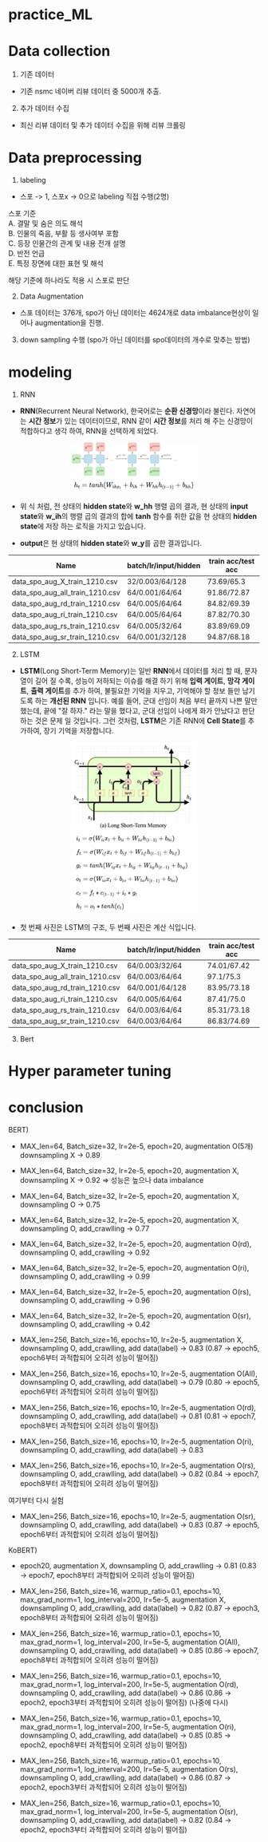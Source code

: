 # practice_ML

# Data collection
1) 기존 데이터<br>
- 기존 nsmc 네이버 리뷰 데이터 중 5000개 추출.

2) 추가 데이터 수집<br>
- 최신 리뷰 데이터 및 추가 데이터 수집을 위해 리뷰 크롤링

# Data preprocessing
1) labeling
- 스포 -> 1, 스포x -> 0으로 labeling 직접 수행(2명)

스포 기준<br>
A. 결말 및 숨은 의도 해석<br>
B. 인물의 죽음, 부활 등 생사여부 포함<br>
C. 등장 인물간의 관계 및 내용 전개 설명<br>
D. 반전 언급<br>
E. 특정 장면에 대한 표현 및 해석<br>

해당 기준에 하나라도 적용 시 스포로 판단

2) Data Augmentation
- 스포 데이터는 376개, spo가 아닌 데이터는 4624개로 data imbalance현상이 일어나 augmentation을 진행.



3) down sampling 수행 (spo가 아닌 데이터를 spo데이터의 개수로 맞추는 방법)

# modeling
1) RNN
- **RNN**(Recurrent Neural Network), 한국어로는 **순환 신경망**이라 불린다. 자연어는 **시간 정보**가 있는 데이터이므로, RNN 같이 **시간 정보**를 처리 해 주는 신경망이 적합하다고 생각 하여, RNN을 선택하게 되었다.

<p align="center">
    <img src="./image/rnn-1.png" width="50%"/>
    <img src="./image/rnn-2.png" width="50%"/>
</p>

- 위 식 처럼, 전 상태의 **hidden state**와 **w_hh** 행렬 곱의 결과, 현 상태의 **input state**와 **w_ih**의 행렬 곱의 결과의 합에 **tanh** 함수를 취한 값을 현 상태의 **hidden state**에 저장 하는 로직을 가지고 있습니다.

- **output**은 현 상태의 **hidden state**와 **w_y**를 곱한 결과입니다.

| Name                            | batch/lr/input/hidden | train acc/test acc |
|---------------------------------|-----------------------|--------------------|
| data_spo_aug_X_train_1210.csv   | 32/0.003/64/128       | 73.69/65.3         |
| data_spo_aug_all_train_1210.csv | 64/0.001/64/64        | 91.86/72.87        |
| data_spo_aug_rd_train_1210.csv  | 64/0.005/64/64        | 84.82/69.39        |
| data_spo_aug_ri_train_1210.csv  | 64/0.005/64/64        | 87.82/70.30        |
| data_spo_aug_rs_train_1210.csv  | 64/0.005/32/64        | 83.89/69.09        |
| data_spo_aug_sr_train_1210.csv  | 64/0.001/32/128       | 94.87/68.18        |

2) LSTM
- **LSTM**(Long Short-Term Memory)는 일반 **RNN**에서 데이터를 처리 할 때, 문자열이 길어 질 수록, 성능이 저하되는 이슈를 해결 하기 위해 **입력 게이트**, **망각 게이트**, **출력 게이트**를 추가 하여, 불필요한 기억을 지우고, 기억해야 할 정보 들만 남기도록 하는 **개선된 RNN** 입니다. 예를 들어, 군대 선임이 처음 부터 끝까지 나쁜 말만 했는데, 끝에 "잘 하자." 라는 말을 했다고, 군대 선임이 나에게 화가 안났다고 판단하는 것은 문제 일 것입니다. 그런 것처럼, **LSTM**은 기존 RNN에 **Cell State**를 추가하여, 장기 기억을 저장합니다.

<p align="center">
    <img src="./image/lstm-1.png" width="50%"/>
    <img src="./image/lstm-2.png" width="50%"/>
</p>

- 첫 번째 사진은 LSTM의 구조, 두 번째 사진은 계산 식입니다.

| Name                            | batch/lr/input/hidden | train acc/test acc |
|---------------------------------|-----------------------|--------------------|
| data_spo_aug_X_train_1210.csv   | 64/0.003/32/64        | 74.01/67.42        |
| data_spo_aug_all_train_1210.csv | 64/0.003/64/64        | 97.1/75.3          |
| data_spo_aug_rd_train_1210.csv  | 64/0.001/64/128       | 83.95/73.18        |
| data_spo_aug_ri_train_1210.csv  | 64/0.005/64/64        | 87.41/75.0         |
| data_spo_aug_rs_train_1210.csv  | 64/0.003/64/64        | 85.31/73.18        |
| data_spo_aug_sr_train_1210.csv  | 64/0.003/64/64        | 86.83/74.69        |

3) Bert


# Hyper parameter tuning

# conclusion

BERT)
- MAX_len=64, Batch_size=32, lr=2e-5, epoch=20, augmentation O(5개) downsampling X -> 0.89
- MAX_len=64, Batch_size=32, lr=2e-5, epoch=20, augmentation X, downsampling X -> 0.92 => 성능은 높으나 data imbalance
- MAX_len=64, Batch_size=32, lr=2e-5, epoch=20, augmentation X, downsampling O -> 0.75
- MAX_len=64, Batch_size=32, lr=2e-5, epoch=20, augmentation X, downsampling O, add_crawlling -> 0.77
- MAX_len=64, Batch_size=32, lr=2e-5, epoch=20, augmentation O(rd), downsampling O, add_crawlling -> 0.92
- MAX_len=64, Batch_size=32, lr=2e-5, epoch=20, augmentation O(ri), downsampling O, add_crawlling -> 0.99
- MAX_len=64, Batch_size=32, lr=2e-5, epoch=20, augmentation O(rs), downsampling O, add_crawlling -> 0.96
- MAX_len=64, Batch_size=32, lr=2e-5, epoch=20, augmentation O(sr), downsampling O, add_crawlling -> 0.42

- MAX_len=256, Batch_size=16, epochs=10, lr=2e-5, augmentation X, downsampling O, add_crawlling, add data(label) -> 0.83 (0.87 -> epoch5, epoch6부터 과적합되어 오히려 성능이 떨어짐)
- MAX_len=256, Batch_size=16, epochs=10, lr=2e-5, augmentation O(All), downsampling O, add_crawlling, add data(label) -> 0.79 (0.80 -> epoch5, epoch6부터 과적합되어 오히려 성능이 떨어짐)
- MAX_len=256, Batch_size=16, epochs=10, lr=2e-5, augmentation O(rd), downsampling O, add_crawlling, add data(label) -> 0.81 (0.81 -> epoch7, epoch8부터 과적합되어 오히려 성능이 떨어짐)
- MAX_len=256, Batch_size=16, epochs=10, lr=2e-5, augmentation O(ri), downsampling O, add_crawlling, add data(label) -> 0.83

- MAX_len=256, Batch_size=16, epochs=10, lr=2e-5, augmentation O(rs), downsampling O, add_crawlling, add data(label) -> 0.82 (0.84 -> epoch7, epoch8부터 과적합되어 오히려 성능이 떨어짐)

여기부터 다시 실험
- MAX_len=256, Batch_size=16, epochs=10, lr=2e-5, augmentation O(sr), downsampling O, add_crawlling, add data(label) -> 0.83 (0.87 -> epoch5, epoch6부터 과적합되어 오히려 성능이 떨어짐)

KoBERT)
- epoch20, augmentation X, downsampling O, add_crawlling -> 0.81 (0.83 -> epoch7, epoch8부터 과적합되어 오히려 성능이 떨어짐)

- MAX_len=256, Batch_size=16, warmup_ratio=0.1, epochs=10, max_grad_norm=1, log_interval=200, lr=5e-5, augmentation X, downsampling O, add_crawlling, add data(label) -> 0.82 (0.87 -> epoch3, epoch8부터 과적합되어 오히려 성능이 떨어짐)
- MAX_len=256, Batch_size=16, warmup_ratio=0.1, epochs=10, max_grad_norm=1, log_interval=200, lr=5e-5, augmentation O(All), downsampling O, add_crawlling, add data(label) -> 0.85 (0.86 -> epoch7, epoch8부터 과적합되어 오히려 성능이 떨어짐)
- MAX_len=256, Batch_size=16, warmup_ratio=0.1, epochs=10, max_grad_norm=1, log_interval=200, lr=5e-5, augmentation O(rd), downsampling O, add_crawlling, add data(label) -> 0.86 (0.86 -> epoch2, epoch3부터 과적합되어 오히려 성능이 떨어짐) (나중에 다시)
- MAX_len=256, Batch_size=16, warmup_ratio=0.1, epochs=10, max_grad_norm=1, log_interval=200, lr=5e-5, augmentation O(ri), downsampling O, add_crawlling, add data(label) -> 0.85 (0.85 -> epoch2, epoch8부터 과적합되어 오히려 성능이 떨어짐)
- MAX_len=256, Batch_size=16, warmup_ratio=0.1, epochs=10, max_grad_norm=1, log_interval=200, lr=5e-5, augmentation O(rs), downsampling O, add_crawlling, add data(label) -> 0.86 (0.87 -> epoch2, epoch3부터 과적합되어 오히려 성능이 떨어짐)
- MAX_len=256, Batch_size=16, warmup_ratio=0.1, epochs=10, max_grad_norm=1, log_interval=200, lr=5e-5, augmentation O(sr), downsampling O, add_crawlling, add data(label) -> 0.82 (0.84 -> epoch2, epoch3부터 과적합되어 오히려 성능이 떨어짐)

